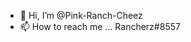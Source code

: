 - 👋 Hi, I’m @Pink-Ranch-Cheez
- 📫 How to reach me ... Rancherz#8557

<!---
Pink-Ranch-Cheez/Pink-Ranch-Cheez is a ✨ special ✨ repository because its `README.md` (this file) appears on your GitHub profile.
You can click the Preview link to take a look at your changes.
--->
